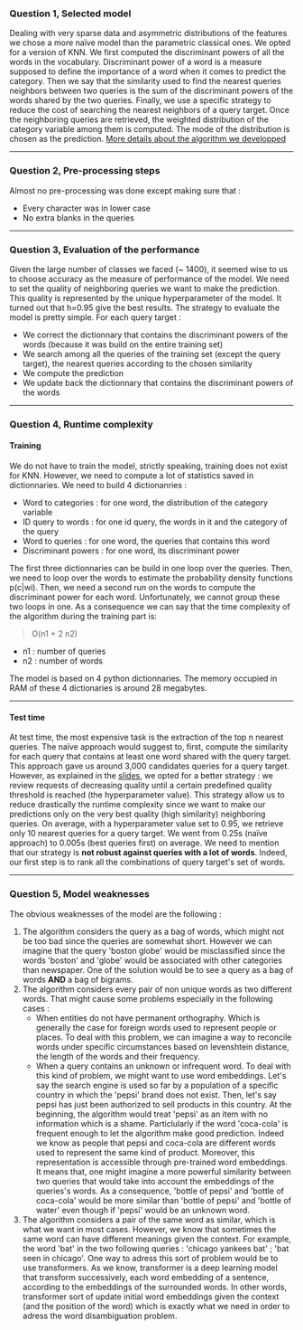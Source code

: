 ### Question 1, Selected  model

Dealing with very sparse data and asymmetric distributions of the features we chose a more naïve model than the parametric classical ones. We opted for a version of KNN. We first computed the discriminant powers of all the words in the vocabulary. Discriminant power of a word is a measure supposed to define the importance of a word when it comes to predict the category. Then we say that the similarity used to find the nearest queries neighbors between two queries is the sum of the discriminant powers of the words shared by the two queries. Finally, we use a specific strategy to reduce the cost of searching the nearest neighbors of a query target. Once the neighboring queries are retrieved, the weighted distribution of the category variable among them is computed. The mode of the distribution is chosen as the prediction. [More details about the algorithm we developped](https://github.com/hansglick/adth-tt/blob/master/docs/Model_details.pdf)

***

### Question 2, Pre-processing steps

Almost no pre-processing was done except making sure that :
 * Every character was in lower case
 * No extra blanks in the queries

***

### Question 3, Evaluation of the performance

Given the large number of classes we faced (~ 1400), it seemed wise to us to choose accuracy as the measure of performance of the model. We need to set the quality of neighboring queries we want to make the prediction. This quality is represented by the unique hyperparameter of the model. It turned out that h=0.95 give the best results. The strategy to evaluate the model is pretty simple. For each query target :
 * We correct the dictionnary that contains the discriminant powers of the words (because it was build on the entire training set)
 * We search among all the queries of the training set (except the query target), the nearest queries according to the chosen similarity
 * We compute the prediction
 * We update back the dictionnary that contains the discriminant powers of the words

***

### Question 4, Runtime complexity

#### Training

We do not have to train the model, strictly speaking, training does not exist for KNN. However, we need to compute a lot of statistics saved in dictionnaries. We need to build 4 dictionanries :

 * Word to categories : for one word, the distribution of the category variable
 * ID query to words : for one id query, the words in it and the category of the query
 * Word to queries : for one word, the queries that contains this word
 * Discriminant powers : for one word, its discriminant power

The first three dictionnaries can be build in one loop over the queries. Then, we need to loop over the words to estimate the probability density functions p(c|wi). Then, we need a second run on the words to compute the discriminant power for each word. Unfortunately, we cannot group these two loops in one. As a consequence we can say that the time complexity of the algorithm during the training part is:

> O(n1 + 2 n2)

 * n1 : number of queries
 * n2 : number of words


The model is based on 4 python dictionnaries. The memory occupied in RAM of these 4 dictionaries is around 28 megabytes.

***

#### Test time

At test time, the most expensive task is the extraction of the top n nearest queries. The naïve approach would suggest to, first, compute the similarity for each query that contains at least one word shared with the query target. This approach gave us around 3,000 candidates queries for a query target. However, as explained in the [slides](https://github.com/hansglick/adth-tt/blob/master/docs/Model_details.pdf), we opted for a better strategy : we review requests of decreasing quality until a certain predefined quality threshold is reached (the hyperparameter value). This strategy allow us to reduce drastically the runtime complexity since we want to make our predictions only on the very best quality (high similarity) neighboring queries. On average, with a hyperparameter value set to 0.95, we retrieve only 10 nearest queries
for a query target. We went from 0.25s (naïve approach) to 0.005s (best queries first) on average. We need to mention that our strategy is **not robust against queries with a lot of words**. Indeed, our first step is to rank all the combinations of query target's set of words.

***




### Question 5, Model weaknesses


The obvious weaknesses of the model are the following :

 1. The algorithm considers the query as a bag of words, which might not be too bad since the queries are somewhat short. However we can imagine that the query 'boston globe' would be misclassified since the words 'boston' and 'globe' would be associated with other categories than newspaper. One of the solution would be to see a query as a bag of words **AND** a bag of bigrams.
 2. The algorithm considers every pair of non unique words as two different words. That might cause some problems especially in the following cases :
    * When entities do not have permanent orthography. Which is generally the case for foreign words used to represent people or places. To deal with this problem, we can imagine a way to reconcile words under specific circumstances based on levenshtein distance, the length of the words and their frequency.
    * When a query contains an unknown or infrequent word. To deal with this kind of problem, we might want to use word embeddings. Let's say the search engine is used so far by a population of a specific country in which the 'pepsi' brand does not exist. Then, let's say pepsi has just been authorized to sell products in this country. At the beginning, the algorithm would treat 'pepsi' as an item with no information which is a shame. Particlularly if the word 'coca-cola' is frequent enough to let the algorithm make good prediction. Indeed we know as people that pepsi and coca-cola are different words used to represent the same kind of product. Moreover, this representation is accessible through pre-trained word embeddings. It means that, one might imagine a more powerful similarity between two queries that would take into account the embeddings of the queries's words. As a consequence, 'bottle of pepsi' and 'bottle of coca-cola' would be more similar than 'bottle of pepsi' and 'bottle of water' even though if 'pepsi' would be an unknown word.
 3. The algorithm considers a pair of the same word as similar, which is what we want in most cases. However, we know that sometimes the same word can have different meanings given the context. For example, the word 'bat' in the two following queries : 'chicago yankees bat' ; 'bat seen in chicago'. One way to adress this sort of problem would be to use transformers. As we know, transformer is a deep learning model that transform successively, each word embedding of a sentence, according to the embeddings of the surrounded words. In other words, transformer sort of update initial word embeddings given the context (and the position of the word) which is exactly what we need in order to adress the word disambiguation problem.

